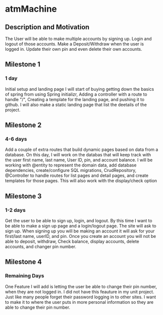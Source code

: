 # atmMachine
## Description and Motivation
The User will be able to make multiple accounts by signing up. Login and logout of those accounts. Make a Deposit/Withdraw when the user is logged in. Update their own pin and even delete their own accounts.

## Milestone 1  
### 1 day
Initial setup and landing page
I will start of buying getting down the basics of spring from using Spring initializr, Adding a controller with a route to handle "/", Creating a template for the landing page, and pushing it to github. I will also make a static landing page that list the deetails of the project.


## Milestone 2 
### 4-6 days
Add a couple of extra routes that build dynamic pages based on data from a database.
On this day, I will work on the databas that will keep track with the user first name, last name, User ID, pin, and account balance. I will be working with @entity to represent the domain data, add database dependencies, create/configure SQL migrations, CrudRepository, @Controller to handle routes for list pages and detail pages, and create templates for those pages. This will also work with the display/check option 

## Milestone 3 
### 1-2 days
Get the user to be able to sign up, login, and logout.
By this time I want to be able to make a sign up page and a login/logout page.
The site will ask to sign up. When signing up you will be making an account it will ask for your first/last name, userID, and pin. Once you create an account you will not be able to deposit, withdraw, Check balance, display accounts, delete accounts, and changer pin number.

## Milestone 4 
### Remaining Days
One Feature I will add is letting the user be able to change their pin number, when they are not logged in. I did not have this feauture in my unit project. Just like many people forget their password logging in to other sites. I want to make it to where the user puts in more personal information so they are able to change their pin number.
